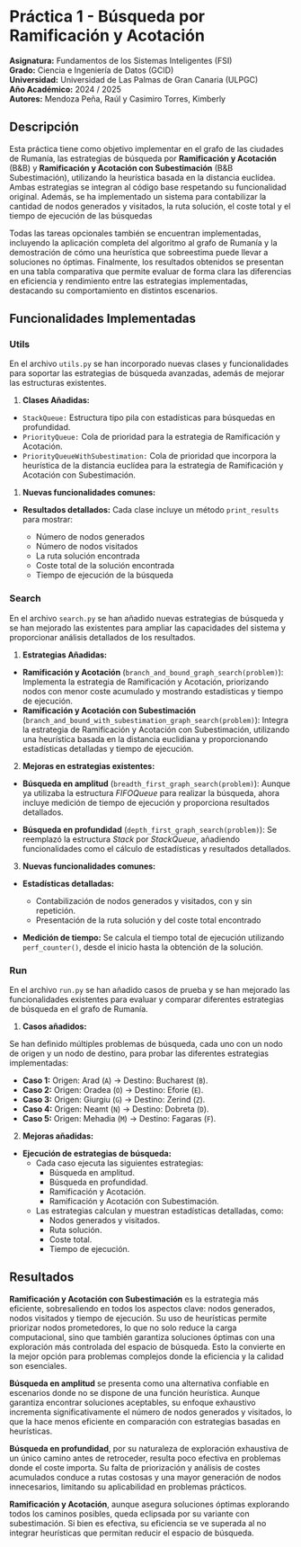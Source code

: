 # Práctica 1 - Búsqueda por Ramificación y Acotación

**Asignatura:** Fundamentos de los Sistemas Inteligentes (FSI)  
**Grado:** Ciencia e Ingeniería de Datos (GCID)  
**Universidad:** Universidad de Las Palmas de Gran Canaria (ULPGC)  
**Año Académico:** 2024 / 2025   
**Autores:** Mendoza Peña, Raúl y Casimiro Torres, Kimberly 

## Descripción

Esta práctica tiene como objetivo implementar en el grafo de las ciudades de Rumanía, las estrategias de búsqueda por **Ramificación y Acotación** (B&B) y **Ramificación y Acotación con Subestimación** (B&B Subestimación), utilizando la heurística basada en la distancia euclídea. Ambas estrategias se integran al código base respetando su funcionalidad original. Además, se ha implementado un sistema para contabilizar la cantidad de nodos generados y visitados, la ruta solución, el coste total y el tiempo de ejecución de las búsquedas

Todas las tareas opcionales también se encuentran implementadas, incluyendo la aplicación completa del algoritmo al grafo de Rumanía y la demostración de cómo una heurística que sobreestima puede llevar a soluciones no óptimas. Finalmente, los resultados obtenidos se presentan en una tabla comparativa que permite evaluar de forma clara las diferencias en eficiencia y rendimiento entre las estrategias implementadas, destacando su comportamiento en distintos escenarios.

## Funcionalidades Implementadas

### Utils

En el archivo `utils.py` se han incorporado nuevas clases y funcionalidades para soportar las estrategias de búsqueda avanzadas, además de mejorar las estructuras existentes.

1. **Clases Añadidas:**

-  `StackQueue:` Estructura tipo pila con estadísticas para búsquedas en profundidad.
-  `PriorityQueue:` Cola de prioridad para la estrategia de Ramificación y Acotación.
-  `PriorityQueueWithSubestimation:` Cola de prioridad que incorpora la heurística de la distancia euclídea para la estrategia de Ramificación y Acotación con Subestimación.

1. **Nuevas funcionalidades comunes:**

-  **Resultados detallados:** Cada clase incluye un método `print_results` para mostrar:

    - Número de nodos generados 
    - Número de nodos visitados 
    - La ruta solución encontrada 
    - Coste total de la solución encontrada
    - Tiempo de ejecución de la búsqueda

### Search

En el archivo `search.py` se han añadido nuevas estrategias de búsqueda y se han mejorado las existentes para ampliar las capacidades del sistema y proporcionar análisis detallados de los resultados.

1.  **Estrategias Añadidas:**

-  **Ramificación y Acotación** (`branch_and_bound_graph_search(problem)`): Implementa la estrategia de Ramificación y Acotación, priorizando nodos con menor coste acumulado y mostrando estadísticas y tiempo de ejecución. 
-  **Ramificación y Acotación con Subestimación** (`branch_and_bound_with_subestimation_graph_search(problem)`): Integra la estrategia de Ramificación y Acotación con Subestimación, utilizando una heurística basada en la distancia euclidiana y proporcionando estadísticas detalladas y tiempo de ejecución.

2.  **Mejoras en estrategias existentes:**

-  **Búsqueda en amplitud** (`breadth_first_graph_search(problem)`): Aunque ya utilizaba la estructura *FIFOQueue* para realizar la búsqueda, ahora incluye medición de tiempo de ejecución y proporciona resultados detallados.

-  **Búsqueda en profundidad** (`depth_first_graph_search(problem)`): Se reemplazó la estructura *Stack* por *StackQueue*, añadiendo funcionalidades como el cálculo de estadísticas y resultados detallados.


3.  **Nuevas funcionalidades comunes:**

-  **Estadísticas detalladas:** 
    - Contabilización de nodos generados y visitados, con y sin repetición.
    - Presentación de la ruta solución y del coste total encontrado

-  **Medición de tiempo:** Se calcula el tiempo total de ejecución utilizando `perf_counter()`, desde el inicio hasta la obtención de la solución.


### Run

En el archivo `run.py` se han añadido casos de prueba y se han mejorado las funcionalidades existentes para evaluar y comparar diferentes estrategias de búsqueda en el grafo de Rumanía.

1. **Casos añadidos:**

Se han definido múltiples problemas de búsqueda, cada uno con un nodo de origen y un nodo de destino, para probar las diferentes estrategias implementadas:

- **Caso 1:** Origen: Arad (`A`) → Destino: Bucharest (`B`).
- **Caso 2:** Origen: Oradea (`O`) → Destino: Eforie (`E`).
- **Caso 3:** Origen: Giurgiu (`G`) → Destino: Zerind (`Z`).
- **Caso 4:** Origen: Neamt (`N`) → Destino: Dobreta (`D`).
- **Caso 5:** Origen: Mehadia (`M`) → Destino: Fagaras (`F`).

2. **Mejoras añadidas:**

- **Ejecución de estrategias de búsqueda:**
  - Cada caso ejecuta las siguientes estrategias:
    - Búsqueda en amplitud.
    - Búsqueda en profundidad.
    - Ramificación y Acotación.
    - Ramificación y Acotación con Subestimación.
  - Las estrategias calculan y muestran estadísticas detalladas, como:
    - Nodos generados y visitados.
    - Ruta solución.
    - Coste total.
    - Tiempo de ejecución.

## Resultados

**Ramificación y Acotación con Subestimación** es la estrategia más eficiente, sobresaliendo en todos los aspectos clave: nodos generados, nodos visitados y tiempo de ejecución. Su uso de heurísticas permite priorizar nodos prometedores, lo que no solo reduce la carga computacional, sino que también garantiza soluciones óptimas con una exploración más controlada del espacio de búsqueda. Esto la convierte en la mejor opción para problemas complejos donde la eficiencia y la calidad son esenciales.

**Búsqueda en amplitud** se presenta como una alternativa confiable en escenarios donde no se dispone de una función heurística. Aunque garantiza encontrar soluciones aceptables, su enfoque exhaustivo incrementa significativamente el número de nodos generados y visitados, lo que la hace menos eficiente en comparación con estrategias basadas en heurísticas.

**Búsqueda en profundidad**, por su naturaleza de exploración exhaustiva de un único camino antes de retroceder, resulta poco efectiva en problemas donde el coste importa. Su falta de priorización y análisis de costes acumulados conduce a rutas costosas y una mayor generación de nodos innecesarios, limitando su aplicabilidad en problemas prácticos.

**Ramificación y Acotación**, aunque asegura soluciones óptimas explorando todos los caminos posibles, queda eclipsada por su variante con subestimación. Si bien es efectiva, su eficiencia se ve superada al no integrar heurísticas que permitan reducir el espacio de búsqueda.
